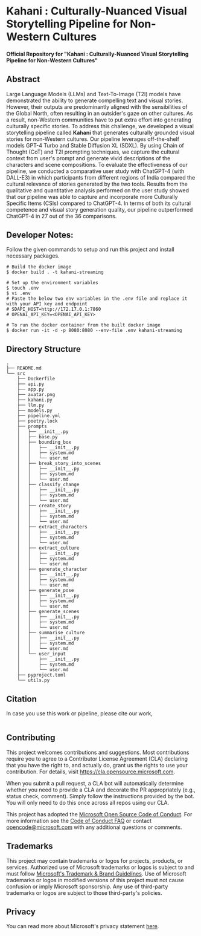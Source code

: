 # Kahani : Culturally-Nuanced Visual Storytelling Pipeline for Non-Western Cultures

#### Official Repository for "Kahani : Culturally-Nuanced Visual Storytelling Pipeline for Non-Western Cultures"

## Abstract

Large Language Models (LLMs) and Text-To-Image (T2I) models have demonstrated the ability to generate compelling text and visual stories. However, their outputs are predominantly aligned with the sensibilities of the Global North, often resulting in an outsider's gaze on other cultures. As a result, non-Western communities have to put extra effort into generating culturally specific stories. To address this challenge, we developed a visual storytelling pipeline called **Kahani** that generates culturally grounded visual stories for non-Western cultures. Our pipeline leverages off-the-shelf models GPT-4 Turbo and Stable Diffusion XL (SDXL). By using Chain of Thought (CoT) and T2I prompting techniques, we capture the cultural context from user's prompt and generate vivid descriptions of the characters and scene compositions. To evaluate the effectiveness of our pipeline, we conducted a comparative user study with ChatGPT-4 (with DALL-E3) in which participants from different regions of India compared the cultural relevance of stories generated by the two tools. Results from the qualitative and quantitative analysis performed on the user study showed that our pipeline was able to capture and incorporate more Culturally Specific Items (CSIs) compared to ChatGPT-4. In terms of both its cultural competence and visual story generation quality, our pipeline outperformed ChatGPT-4 in 27 out of the 36 comparisons. 

## Developer Notes:

Follow the given commands to setup and run this project and install necessary packages.

```
# Build the docker image
$ docker build . -t kahani-streaming

# Set up the environment variables
$ touch .env
$ vi .env
# Paste the below two env variables in the .env file and replace it with your API key and endpoint
# SDAPI_HOST=http://172.17.0.1:7860
# OPENAI_API_KEY=<OPENAI_API_KEY>

# To run the docker container from the built docker image
$ docker run -it -d -p 8080:8080 --env-file .env kahani-streaming
```
## Directory Structure

```
.
├── README.md
└── src
    ├── Dockerfile
    ├── api.py
    ├── app.py
    ├── avatar.png
    ├── kahani.py
    ├── llm.py
    ├── models.py
    ├── pipeline.yml
    ├── poetry.lock
    ├── prompts
    │   ├── __init__.py
    │   ├── base.py
    │   ├── bounding_box
    │   │   ├── __init__.py
    │   │   ├── system.md
    │   │   └── user.md
    │   ├── break_story_into_scenes
    │   │   ├── __init__.py
    │   │   ├── system.md
    │   │   └── user.md
    │   ├── classify_change
    │   │   ├── __init__.py
    │   │   ├── system.md
    │   │   └── user.md
    │   ├── create_story
    │   │   ├── __init__.py
    │   │   ├── system.md
    │   │   └── user.md
    │   ├── extract_characters
    │   │   ├── __init__.py
    │   │   ├── system.md
    │   │   └── user.md
    │   ├── extract_culture
    │   │   ├── __init__.py
    │   │   ├── system.md
    │   │   └── user.md
    │   ├── generate_character
    │   │   ├── __init__.py
    │   │   ├── system.md
    │   │   └── user.md
    │   ├── generate_pose
    │   │   ├── __init__.py
    │   │   ├── system.md
    │   │   └── user.md
    │   ├── generate_scenes
    │   │   ├── __init__.py
    │   │   ├── system.md
    │   │   └── user.md
    │   ├── summarise_culture
    │   │   ├── __init__.py
    │   │   ├── system.md
    │   │   └── user.md
    │   └── user_input
    │       ├── __init__.py
    │       ├── system.md
    │       └── user.md
    ├── pyproject.toml
    └── utils.py
```

## Citation

In case you use this work or pipeline, please cite our work,

```
```

## Contributing

This project welcomes contributions and suggestions.  Most contributions require you to agree to a
Contributor License Agreement (CLA) declaring that you have the right to, and actually do, grant us
the rights to use your contribution. For details, visit https://cla.opensource.microsoft.com.

When you submit a pull request, a CLA bot will automatically determine whether you need to provide
a CLA and decorate the PR appropriately (e.g., status check, comment). Simply follow the instructions
provided by the bot. You will only need to do this once across all repos using our CLA.

This project has adopted the [Microsoft Open Source Code of Conduct](https://opensource.microsoft.com/codeofconduct/).
For more information see the [Code of Conduct FAQ](https://opensource.microsoft.com/codeofconduct/faq/) or
contact [opencode@microsoft.com](mailto:opencode@microsoft.com) with any additional questions or comments.

## Trademarks

This project may contain trademarks or logos for projects, products, or services. Authorized use of Microsoft 
trademarks or logos is subject to and must follow 
[Microsoft's Trademark & Brand Guidelines](https://www.microsoft.com/en-us/legal/intellectualproperty/trademarks/usage/general).
Use of Microsoft trademarks or logos in modified versions of this project must not cause confusion or imply Microsoft sponsorship.
Any use of third-party trademarks or logos are subject to those third-party's policies.

## Privacy

You can read more about Microsoft's privacy statement [here](https://go.microsoft.com/fwlink/?LinkId=521839).
